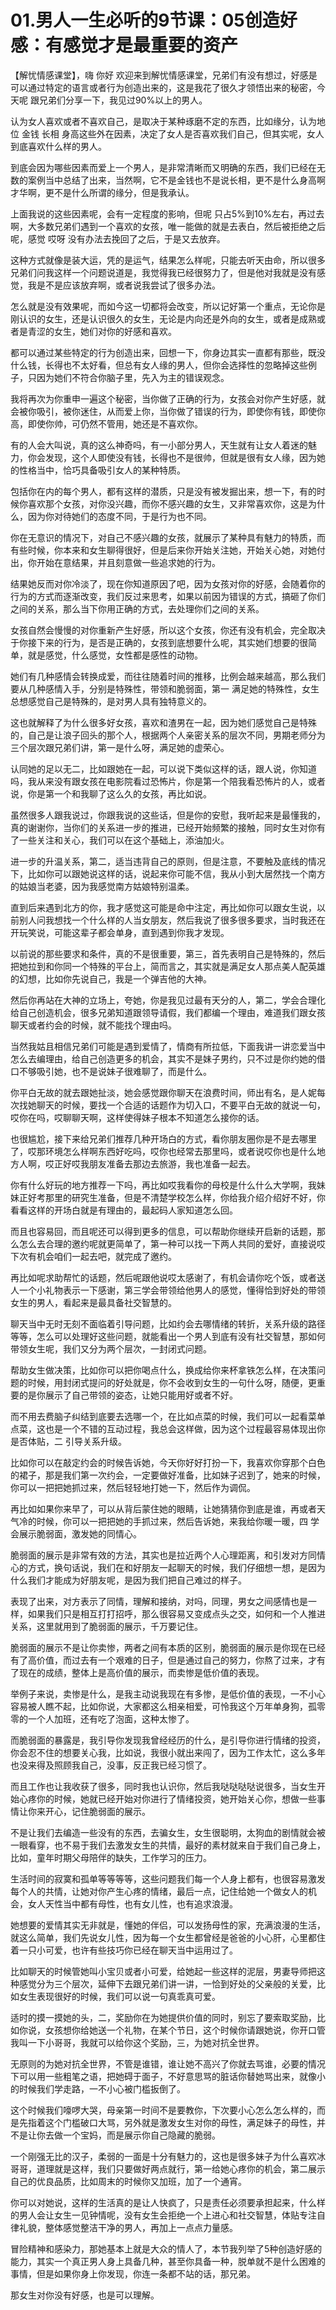 # 01.男人一生必听的9节课：05创造好感：有感觉才是最重要的资产

【解忧情感课堂】，嗨 你好 欢迎来到解忧情感课堂，兄弟们有没有想过，好感是可以通过特定的语言或者行为创造出来的，这是我花了很久才领悟出来的秘密，今天呢 跟兄弟们分享一下，我见过90%以上的男人。

认为女人喜欢或者不喜欢自己，是取决于某种琢磨不定的东西，比如缘分，认为地位 金钱 长相 身高这些外在因素，决定了女人是否喜欢我们自己，但其实呢，女人到底喜欢什么样的男人。

到底会因为哪些因素而爱上一个男人，是非常清晰而又明确的东西，我们已经在无数的案例当中总结了出来，当然啊，它不是金钱也不是说长相，更不是什么身高啊 才华啊，更不是什么所谓的缘分，但是我承认。

上面我说的这些因素呢，会有一定程度的影响，但呢 只占5%到10%左右，再过去啊，大多数兄弟们遇到一个喜欢的女孩，唯一能做的就是去表白，然后被拒绝之后呢，感觉 哎呀 没有办法去挽回了之后，于是又去放弃。

这种方式就像是装大运，凭的是运气，结果怎么样呢，只能去听天由命，所以很多兄弟们问我这样一个问题说道是，我觉得我已经很努力了，但是他对我就是没有感觉，我是不是应该放弃啊，或者说我尝试了很多办法。

怎么就是没有效果呢，而如今这一切都将会改变，所以记好第一个重点，无论你是刚认识的女生，还是认识很久的女生，无论是内向还是外向的女生，或者是成熟或者是青涩的女生，她们对你的好感和喜欢。

都可以通过某些特定的行为创造出来，回想一下，你身边其实一直都有那些，既没什么钱，长得也不太好看，但总有女人缘的男人，但你会选择性的忽略掉这些例子，只因为她们不符合你脑子里，先入为主的错误观念。

我将再次为你重申一遍这个秘密，当你做了正确的行为，女孩会对你产生好感，就会被你吸引，被你迷住，从而爱上你，当你做了错误的行为，即使你有钱，即使你高，即使你帅，可仍然不管用，她还是不喜欢你。

有的人会大叫说，真的这么神奇吗，有一小部分男人，天生就有让女人着迷的魅力，你会发现，这个人即使没有钱，长得也不是很帅，但就是很有女人缘，因为她的性格当中，恰巧具备吸引女人的某种特质。

包括你在内的每个男人，都有这样的潜质，只是没有被发掘出来，想一下，有的时候你喜欢那个女孩，对你没兴趣，而你不感兴趣的女生，又非常喜欢你，这是为什么，因为你对待她们的态度不同，于是行为也不同。

你在无意识的情况下，对自己不感兴趣的女孩，就展示了某种具有魅力的特质，而有些时候，你本来和女生聊得很好，但是后来你开始关注她，开始关心她，对她付出，你开始在意结果，并且刻意做一些追求她的行为。

结果她反而对你冷淡了，现在你知道原因了吧，因为女孩对你的好感，会随着你的行为的方式而逐渐改变，我们反过来思考，如果以前因为错误的方式，搞砸了你们之间的关系，那么当下你用正确的方式，去处理你们之间的关系。

女孩自然会慢慢的对你重新产生好感，所以这个女孩，你还有没有机会，完全取决于你接下来的行为，是否是正确的，女孩到底想要什么呢，其实她们想要的很简单，就是感觉，什么感觉，女性都是感性的动物。

她们有几种感情会转换成爱，而往往随着时间的推移，比例会越来越高，那么我们要从几种感情入手，分别是特殊性，带领和脆弱面，第一 满足她的特殊性，女生总想感觉自己是特殊的，是对男人具有独特意义的。

这也就解释了为什么很多好女孩，喜欢和渣男在一起，因为她们感觉自己是特殊的，自己是让浪子回头的那个人，根据两个人亲密关系的层次不同，男期老师分为三个层次跟兄弟们讲，第一是什么呀，满足她的虚荣心。

认同她的足以无二，比如跟她在一起，可以说下类似这样的话，跟人说，你知道吗，我从来没有跟女孩在电影院看过恐怖片，你是第一个陪我看恐怖片的人，或者说，你是第一个和我聊了这么久的女孩，再比如说。

虽然很多人跟我说过，你跟我说的这些话，但是你的安慰，我听起来是最懂我的，真的谢谢你，当你们的关系进一步的推进，已经开始频繁的接触，同时女生对你有了一些关注和关心，我们可以在这个基础上，添油加火。

进一步的升温关系，第二，适当违背自己的原则，但是注意，不要触及底线的情况下，比如你可以跟她说这样的话，说起来你可能不信，我从小到大居然找一个南方的姑娘当老婆，因为我感觉南方姑娘特别温柔。

直到后来遇到北方的你，我才感觉这可能是命中注定，再比如你可以跟女生说，以前别人问我想找一个什么样的人当女朋友，然后我说了很多很多要求，当时我还在开玩笑说，可能这辈子都会单身，直到遇到你我才发现。

以前说的那些要求和条件，真的不是很重要，第三，首先表明自己是特殊的，然后把她拉到和你同一个特殊的平台上，简而言之，其实就是满足女人那点美人配英雄的幻想，比如你先说自己，我是一个弹吉他的大神。

然后你再站在大神的立场上，夸她，你是我见过最有天分的人，第二，学会合理化给自己创造机会，很多兄弟知道跟领导请假，我们都编一个理由，难道我们跟女孩聊天或者约会的时候，就不能找个理由吗。

当然我姑且相信兄弟们可能是遇到爱情了，情商有所拉低，下面我讲一讲恋爱当中怎么去编理由，给自己创造更多的机会，其实不是妹子男约，只不过是你约她的借口不够吸引她，也不是说妹子很难聊了，而是什么。

你平白无故的就去跟她扯淡，她会感觉跟你聊天在浪费时间，师出有名，是人妮每次找她聊天的时候，要找一个合适的话题作为切入口，不要平白无故的就说一句，哎你在吗，哎聊聊天啊，这样使得妹子根本不知道怎么接你的话。

也很尴尬，接下来给兄弟们推荐几种开场白的方式，看你朋友圈你是不是去哪里了，哎那环境怎么样啊东西好吃吗，哎你也经常去那里吗，或者说哎你也是什么地方人啊，哎正好哎我朋友准备去那边去旅游，我也准备一起去。

你有什么好玩的地方推荐一下吗，再比如哎我看你的母校是什么什么大学啊，我妹妹正好考那里的研究生准备，但是不清楚学校怎么样，你给我介绍介绍好不好，你看看这样的开场白就是有理由的，最起码人家知道怎么回。

而且也容易回，而且呢还可以得到更多的信息，可以帮助你继续开启新的话题，那么怎么去合理的邀约呢就更简单了，第一种可以找一下两人共同的爱好，直接说哎下次有机会咱们一起去吧，就完成了邀约。

再比如呢求助帮忙的话题，然后呢跟他说哎太感谢了，有机会请你吃个饭，或者送人一个小礼物表示一下感谢，第三学会带领给他男人的感觉，懂得恰到好处的带领女生的男人，看起来是最具备社交智慧的。

聊天当中无时无刻不面临着引导问题，比如约会去哪情绪的转折，关系升级的路径等等，怎么可以处理好这些问题，就能看出一个男人到底有没有社交智慧，那如何带领女生呢，我们又分为两个层次，一封闭式问题。

帮助女生做决策，比如你可以把你喝点什么，换成给你来杯拿铁怎么样，在决策问题的时候，用封闭式提问的好处就是，你不会收到女生的一句什么呀，随便，更重要的是你展示了自己带领的姿态，让她只能用好或者不好。

而不用去费脑子纠结到底要去选哪一个，在比如点菜的时候，我们可以一起看菜单点菜，这也是一个不错的互动过程，我总会这样做，因为这个过程最容易体现出你是否体贴，二 引导关系升级。

比如你可以在敲定约会的时候告诉她，今天你好好打扮一下，我喜欢你穿那个白色的裙子，那是我们第一次约会，一定要做好准备，比如妹子迟到了，她来的时候，你可以一把把她抓过来，然后轻轻地打她一下，然后作为调侃。

再比如如果你来早了，可以从背后蒙住她的眼睛，让她猜猜你到底是谁，再或者天气冷的时候，你可以一把把她的手抓过来，然后告诉她，来我给你暖一暖，四 学会展示脆弱面，激发她的同情心。

脆弱面的展示是非常有效的方法，其实也是拉近两个人心理距离，和引发对方同情心的方式，换句话说，我们在和好朋友一起聊天的时候，我们仔细想一想，是因为什么我们才能成为好朋友呢，是因为我们把自己难过的样子。

表现了出来，对方表示了同情，理解和接纳，对吗，同理，男女之间感情也是一样，如果我们只是相互打打招呼，那么很容易又变成点头之交，如何和一个人推进关系，这里就用到了脆弱面的展示，千万要记住。

脆弱面的展示不是让你卖惨，两者之间有本质的区别，脆弱面的展示是你现在已经有了高价值，而过去有一个艰难的日子，但是通过自己的努力，你熬了过来，才有了现在的成绩，整体上是高价值的展示，而卖惨是低价值的表现。

举例子来说，卖惨是什么，是我主动说我现在有多惨，是低价值的表现，一不小心容易被人瞧不起，比如你说，大家都这么相亲相爱，可怜我这个万年单身狗，孤零零的一个人加班，还有吃了泡面，这种太惨了。

而脆弱面的暴露是，我引导你发现我曾经经历的什么，是引导你进行情绪的投资，你会忍不住的想要关心我，比如说，我很小就出来闯了，因为工作太忙，这么多年也没来得及照顾我自己，没事，反正我已经习惯了。

而且工作也让我收获了很多，同时我也认识你，然后我哒哒哒哒说很多，当女生开始心疼你的时候，她就已经开始对你进行了情绪投资，她开始关心你，想做一些事情让你来开心，记住脆弱面的展示。

不是让我们去编造一些没有的东西，去骗女生，女生很聪明，太狗血的剧情就会被一眼看穿，也不易于我们去激发女生的共情，最好的素材就来自于我们自己身上，比如，童年时期父母陪伴的缺失，工作学习的压力。

生活时间的寂寞和孤单等等等等，这些问题我们每一个人身上都有，也很容易激发每个人的共情，让她对你产生心疼的情绪，最后一点，记住给她一个做女人的机会，女人天性当中都有母性，也有女儿性，也有追求浪漫。

她想要的爱情其实无非就是，懂她的伴侣，可以发扬母性的家，充满浪漫的生活，就这么简单，我们先说女儿性，因为每一个女生都曾经是爸爸的小心肝，心里都住着一只小可爱，也许有些技巧你已经在聊天当中运用过了。

比如聊天的时候管她叫小宝贝或者小可爱，给她起一些这样的泥层，男妻导师把这种感觉分为三个层次，延伸下去跟兄弟们讲一讲，一恰到好处的父亲般的关爱，比如女生表现很好的时候，我们可以说一句真乖真可爱。

适时的摸一摸她的头，二，奖励你在为她提供价值的同时，别忘了要索取奖励，比如你说，女孩想你给她送一个礼物，在某个节日，这个时候你请跟她说，你开口管我叫一下小哥哥，我就可以给你这个奖励，三，为她对抗全世界。

无原则的为她对抗全世界，不管是谁错，谁让她不高兴了你就去骂谁，必要的情况下可以用一些粗笔之语，把她碍于面子，不好意思骂的脏话你替她骂出来，就像小的时候我们学走路，一不小心被门槛扳倒了。

这个时候我们嚎啰大哭，母亲第一时间不是要教你，下次要小心怎么怎么样的，而是先指着这个门槛破口大骂，另外就是激发女生对你的母性，满足妹子的母性，并不是让你去做一个宝妈，而是展示你自己隐藏的脆弱。

一个刚强无比的汉子，柔弱的一面是十分有魅力的，这也是很多妹子为什么喜欢冰哥哥，道理就是这样，我们只要做好两点就行，第一给她心疼你的机会，第二展示自己的优良品质，比如周末的时候你又加班，加了一个通宵。

你可以对她说，这样的生活真的是让人快疯了，只是责任必须要承担起来，什么样的男人会让女生一见钟情呢，没有女生会拒绝一个上进心和社交智慧，体贴专注自律礼貌，整体感觉整洁干净的男人，再加上一点点力量感。

冒险精神和感染力，那她基本上就是大众的情人了，本节我列举了5种创造好感的能力，其实一个真正男人身上具备几种，甚至你具备一种，脱单就不是什么困难的事情，但是如果你身上你发现，你连一条都不站的话，那兄弟。

那女生对你没有好感，也是可以理解。